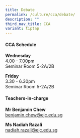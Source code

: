 ```yaml
---
title: Debate
permalink: /culture/cca/debate/
description: ""
third_nav_title: CCA
variant: tiptap
---
```

<h4><strong>CCA Schedule</strong></h4><p><strong>Wednesday</strong><br>4.00&nbsp;- 7.00pm<br>Seminar Room 5-2A/2B</p><p><strong>Friday</strong><br>3.30 - 6.30pm<br>Seminar Room 5-2A/2B</p><p></p><h4><strong>Teachers-in-charge</strong></h4><p><strong>Mr Benjamin Chew</strong><br><a href="mailto:benjamin.chew@ejc.edu.sg" rel="noopener noreferrer nofollow" target="_blank">benjamin.chew@ejc.edu.sg</a></p><p><strong>Ms Nadiah Razali</strong><br><a href="mailto:nadiah.razali@ejc.edu.sg" rel="noopener noreferrer nofollow" target="_blank">nadiah.razali@ejc.edu.sg</a></p><p></p>